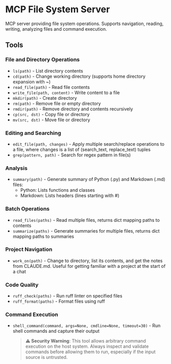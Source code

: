 # MCP File System Server

MCP server providing file system operations. Supports navigation, reading,
writing, analyzing files and command execution.

## Tools

### File and Directory Operations
* `ls(path)` - List directory contents
* `cd(path)` - Change working directory (supports home directory expansion with ~)
* `read_file(path)` - Read file contents
* `write_file(path, content)` - Write content to a file
* `mkdir(path)` - Create directory
* `rm(path)` - Remove file or empty directory
* `rmdir(path)` - Remove directory and contents recursively  
* `cp(src, dst)` - Copy file or directory
* `mv(src, dst)` - Move file or directory

### Editing and Searching
* `edit_file(path, changes)` - Apply multiple search/replace operations to a
  file, where changes is a list of (search_text, replace_text) tuples
* `grep(pattern, path)` - Search for regex pattern in file(s)

### Analysis
* `summary(path)` - Generate summary of Python (.py) and Markdown (.md) files:
  - Python: Lists functions and classes
  - Markdown: Lists headers (lines starting with #)

### Batch Operations
* `read_files(paths)` - Read multiple files, returns dict mapping paths to contents
* `summarize(paths)` - Generate summaries for multiple files, returns dict mapping paths to summaries

### Project Navigation
* `work_on(path)` - Change to directory, list its contents, and get the notes from CLAUDE.md.
  Useful for getting familiar with a project at the start of a chat

### Code Quality
* `ruff_check(paths)` - Run ruff linter on specified files
* `ruff_format(paths)` - Format files using ruff

### Command Execution
* `shell_command(command, args=None, cmdline=None, timeout=30)` - Run shell commands and capture their output
  > **⚠️ Security Warning**: This tool allows arbitrary command execution on the host system. Always inspect and validate commands before allowing them to run, especially if the input source is untrusted.

